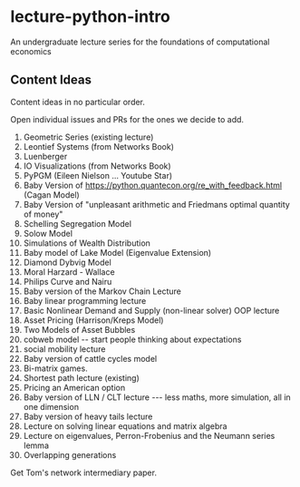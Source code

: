 # lecture-python-intro

An undergraduate lecture series for the foundations of computational economics

## Content Ideas 

Content ideas in no particular order.

Open individual issues and PRs for the ones we decide to add.

  1. Geometric Series (existing lecture)
  2. Leontief Systems (from Networks Book)
  3. Luenberger
  4. IO Visualizations (from Networks Book)
  5. PyPGM (Eileen Nielson ... Youtube Star)
  6. Baby Version of https://python.quantecon.org/re_with_feedback.html (Cagan Model)
  7. Baby Version of "unpleasant arithmetic and Friedmans optimal quantity of money"
  8. Schelling Segregation Model
  9. Solow Model
  10. Simulations of Wealth Distribution
  11. Baby model of Lake Model (Eigenvalue Extension)
  12. Diamond Dybvig Model
  13. Moral Harzard - Wallace
  14. Philips Curve and Nairu
  15. Baby version of the Markov Chain Lecture
  16. Baby linear programming lecture
  17. Basic Nonlinear Demand and Supply (non-linear solver) OOP lecture
  18. Asset Pricing (Harrison/Kreps Model)
  19. Two Models of Asset Bubbles
  20. cobweb model -- start people thinking about expectations
  21. social mobility lecture
  22. Baby version of cattle cycles model
  23. Bi-matrix games.
  24. Shortest path lecture (existing)
  25. Pricing an American option 
  26. Baby version of LLN / CLT lecture --- less maths, more simulation, all in one dimension
  27. Baby version of heavy tails lecture
  30. Lecture on solving linear equations and matrix algebra
  31. Lecture on eigenvalues, Perron-Frobenius and the Neumann series lemma
  32. Overlapping generations

Get Tom's network intermediary paper.
